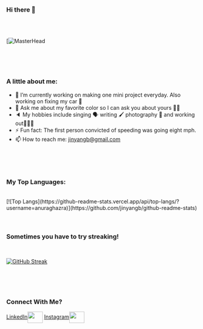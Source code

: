 ### Hi there 👋
<br/>
<br/>

[![MasterHead](https://imgur.com/gjIFn2T)

<br/>
<br/>
<br/>


<!-- **jinyangb/jinyangb** is a ✨ _special_ ✨ repository because its `README.md` (this file) appears on your GitHub profile. -->

### A little about me:


- 🔭 I’m currently working on making one mini project everyday. Also working on fixing my car 🚙
- 💬 Ask me about my favorite color so I can ask you about yours 🙌🏼
- 🔈 My hobbies include singing 🗣 writing 🖌 photography 📸 and working out🏋🏻‍♀️
- ⚡ Fun fact: The first person convicted of speeding was going eight mph.
- 📫 How to reach me: jinyangb@gmail.com


<br/>
<br/>
<br/>


### My Top Languages:
<br/>
[![Top Langs](https://github-readme-stats.vercel.app/api/top-langs/?username=anuraghazra)](https://github.com/jinyangb/github-readme-stats)


<br/>
<br/>
<br/>


### Sometimes you have to try streaking!
<br/>

[![GitHub Streak](https://github-readme-streak-stats.herokuapp.com/?user=jinyangb)](https://git.io/streak-stats)


<br/>
<br/>
<br/>


### Connect With Me?

<p align="left">
<a href="https://www.linkedin.com/in/jinyangb/" target="blank">LinkedIn<img align="center" src="https://cdn.jsdelivr.net/npm/simple-icons@3.0.1/icons/linkedin.svg" alt="" height="30" width="40" /></a>
<a href="https://www.instagram.com/jy.foto/" target="blank">Instagram<img align="center" src="https://cdn.jsdelivr.net/npm/simple-icons@3.0.1/icons/instagram.svg" alt="" height="30" width="40" /></a>
</p>
</p>
<br/>

